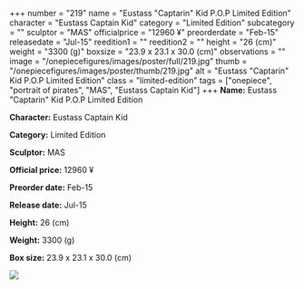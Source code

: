 +++
number = "219"
name = "Eustass &#34;Captarin&#34; Kid P.O.P Limited Edition"
character = "Eustass Captain Kid"
category = "Limited Edition"
subcategory = ""
sculptor = "MAS"
officialprice = "12960 ¥"
preorderdate = "Feb-15"
releasedate = "Jul-15"
reedition1 = ""
reedition2 = ""
height = "26 (cm)"
weight = "3300 (g)"
boxsize = "23.9 x 23.1 x 30.0 (cm)"
observations = ""
image = "/onepiecefigures/images/poster/full/219.jpg"
thumb = "/onepiecefigures/images/poster/thumb/219.jpg"
alt = "Eustass &#34;Captarin&#34; Kid P.O.P Limited Edition"
class = "limited-edition"
tags = ["onepiece", "portrait of pirates", "MAS", "Eustass Captain Kid"]
+++
**Name:** Eustass &#34;Captarin&#34; Kid P.O.P Limited Edition

**Character:** Eustass Captain Kid

**Category:** Limited Edition 

**Sculptor:** MAS

**Official price:** 12960 ¥

**Preorder date:** Feb-15

**Release date:** Jul-15

**Height:** 26 (cm)

**Weight:** 3300 (g)

**Box size:** 23.9 x 23.1 x 30.0 (cm)

<img src="/onepiecefigures/images/poster/thumb/219.jpg">